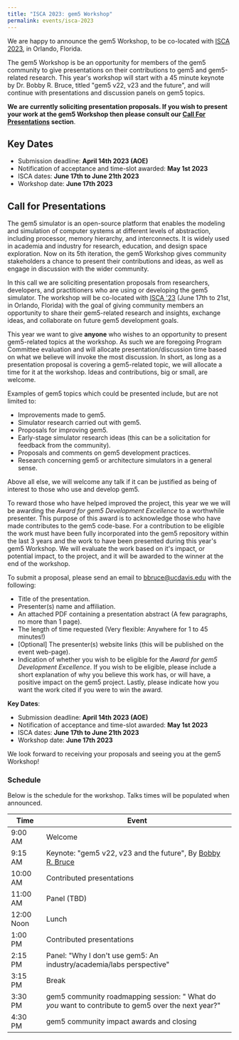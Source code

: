 ```yaml
---
title: "ISCA 2023: gem5 Workshop"
permalink: events/isca-2023
---
```


We are happy to announce the gem5 Workshop, to be co-located with [ISCA 2023](https://iscaconf.org/isca2023/), in Orlando, Florida.

The gem5 Workshop is be an opportunity for members of the gem5 community to give presentations on their contributions to gem5 and gem5-related research.
This year's workshop will start with a 45 minute keynote by Dr. Bobby R. Bruce, titled "gem5 v22, v23 and the future", and will continue with presentations and discussion panels on gem5 topics.

**We are currently soliciting presentation proposals.
If you wish to present your work at the gem5 Workshop then please consult our [Call For Presentations](#call-for-presentations) section**.

## Key Dates

* Submission deadline:  **April 14th 2023 (AOE)**
* Notification of acceptance and time-slot awarded: **May 1st 2023**
* ISCA dates: **June 17th to June 21th 2023**
* Workshop date: **June 17th 2023**

## Call for Presentations

The gem5 simulator is an open-source platform that enables the modeling and simulation of computer systems at different levels of abstraction, including processor, memory hierarchy, and interconnects.
It is widely used in academia and industry for research, education, and design space exploration.
Now on its 5th iteration, the gem5 Workshop gives community stakeholders a chance to present their contributions and ideas, as well as engage in discussion with the wider community.

In this call we are soliciting presentation proposals from researchers, developers, and practitioners who are using or developing the gem5 simulator.
The workshop will be co-located with [ISCA '23](https://iscaconf.org/isca2023/) (June 17th to 21st, in Orlando, Florida) with the goal of giving community members an opportunity to share their gem5-related research and insights, exchange ideas, and collaborate on future gem5 development goals.

This year we want to give **anyone** who wishes to an opportunity to present gem5-related topics at the workshop.
As such we are foregoing Program Committee evaluation and will allocate presentation/discussion time based on what we believe will invoke the most discussion.
In short, as long as a presentation proposal is covering a gem5-related topic, we will allocate a time for it at the workshop.
Ideas and contributions, big or small, are welcome.

Examples of gem5 topics which could be presented include, but are not limited to:

* Improvements made to gem5.
* Simulator research carried out with gem5.
* Proposals for improving gem5.
* Early-stage simulator research ideas (this can be a solicitation for feedback from the community).
* Proposals and comments on gem5 development practices.
* Research concerning gem5 or architecture simulators in a general sense.

Above all else, we will welcome any talk if it can be justified as being of interest to those who use and develop gem5.

To reward those who have helped improved the project, this year we we will be awarding the _Award for gem5 Development Excellence_ to a worthwhile presenter.
This purpose of this award is to acknowledge those who have made contributes to the gem5 code-base.
For a contribution to be eligible the work must have been fully incorporated into the gem5 repository within the last 3 years and the work to have been presented during this year's gem5 Workshop.
We will evaluate the work based on it's impact, or potential impact, to the project, and it will be awarded to the winner at the end of the workshop.

To submit a proposal, please send an email to bbruce@ucdavis.edu with the following:

* Title of the presentation.
* Presenter(s) name and affiliation.
* An attached PDF containing a presentation abstract (A few paragraphs, no more than 1 page).
* The length of time requested (Very flexible: Anywhere for 1 to 45 minutes!)
* [Optional] The presenter(s) website links (this will be published on the event web-page).
* Indication of whether  you wish to be eligible for the _Award for gem5 Development Excellence_.
If you wish to be eligible, please include a short explanation of why you believe this work has, or will have, a positive impact on the gem5 project.
Lastly, please indicate how you want the work cited if you were to win the award.

**Key Dates**:

* Submission deadline:  **April 14th 2023 (AOE)**
* Notification of acceptance and time-slot awarded: **May 1st 2023**
* ISCA dates: **June 17th to June 21th 2023**
* Workshop date: **June 17th 2023**

We look forward to receiving your proposals and seeing you at the gem5 Workshop!

### Schedule

Below is the schedule for the workshop.
Talks times will be populated when announced.

| Time | Event |
| --- | --- |
| 9:00 AM | Welcome |
| 9:15 AM | Keynote: "gem5 v22, v23 and the future", By [Bobby R. Bruce](https://www.bobbybruce.net) |
| 10:00 AM | Contributed presentations |
| 11:00 AM | Panel (TBD) |
| 12:00 Noon| Lunch |
| 1:00 PM | Contributed presentations |
| 2:15 PM | Panel: "Why I don't use gem5: An industry/academia/labs perspective" |
| 3:15 PM | Break |
| 3:30 PM | gem5 community roadmapping session: " What do *you* want to contribute to gem5 over the next year?" |
| 4:30 PM | gem5 community impact awards and closing |
